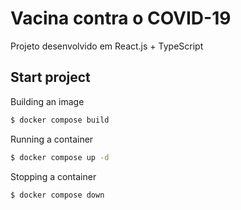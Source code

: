 # Vacina contra o COVID-19

Projeto desenvolvido em React.js + TypeScript

## Start project

Building an image

```sh
$ docker compose build
```

Running a container

```sh
$ docker compose up -d
```

Stopping a container

```sh
$ docker compose down
```
